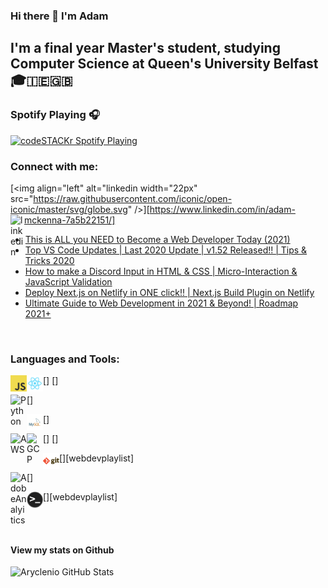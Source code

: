 ### Hi there 👋 I'm Adam



## I'm a final year Master's student, studying Computer Science at Queen's University Belfast 🎓🇮🇪🇬🇧


<!--
**amckenna41/amckenna41** is a ✨ _special_ ✨ repository because its `README.md` (this file) appears on your GitHub profile.

Here are some ideas to get you started:

- 🔭 I’m currently working on Protein Secondary Structure prediction using deep learning)](https://github.com/amckenna41/CDBLSTM_PSP)
- 🌱 I’m currently learning Unreal Engine 4 via Udemy *udemy courses https://www.udemy.com/course/unrealcourse/
- 📚 Past Udemy Courses: Complete Python Bootcamp, Python for data analysis and visualisation and The complete Android Oreo development course.
- 👯 I’m looking to collaborate on any data science, machine learning or bioinformatics related projects. 
--->

### Spotify Playing 🎧

[<img src="https://now-playing-codestackr.vercel.app/api/spotify-playing" alt="codeSTACKr Spotify Playing" width="350" />](https://open.spotify.com/user/bantihistamines?si=a9npRdzhR7uzv1aL3cKugw)

### Connect with me:

[<img align="left" alt="linkedin width="22px" src="https://raw.githubusercontent.com/iconic/open-iconic/master/svg/globe.svg" />][https://www.linkedin.com/in/adam-mckenna-7a5b22151/]
[<img align="left" alt="linkedin" width="22px" src="https://cdn.jsdelivr.net/npm/simple-icons@v3/icons/linkedin.svg" />][linkedin]

<!-- YOUTUBE:START -->
- [This is ALL you NEED to Become a Web Developer Today (2021)](https://www.youtube.com/watch?v=LTwFX-hitQo)
- [Top VS Code Updates | Last 2020 Update | v1.52 Released!! | Tips & Tricks 2020](https://www.youtube.com/watch?v=dgOu1Y9xl5k)
- [How to make a Discord Input in HTML & CSS | Micro-Interaction & JavaScript Validation](https://www.youtube.com/watch?v=3tG1jUQbuSI)
- [Deploy Next.js on Netlify in ONE click!! | Next.js Build Plugin on Netlify](https://www.youtube.com/watch?v=NhWCEdja9W4)
- [Ultimate Guide to Web Development in 2021 & Beyond! | Roadmap 2021+](https://www.youtube.com/watch?v=7k7ETzqOxn8)
<!-- YOUTUBE:END -->

<br> 

### Languages and Tools:


[<img align="left" alt="JavaScript" width="26px" src="https://raw.githubusercontent.com/github/explore/80688e429a7d4ef2fca1e82350fe8e3517d3494d/topics/javascript/javascript.png" />]
[<img align="left" alt="React" width="26px" src="https://raw.githubusercontent.com/github/explore/80688e429a7d4ef2fca1e82350fe8e3517d3494d/topics/react/react.png" />]

[<img align="left" alt="Python" width="26px" src="https://raw.githubusercontent.com/gilbarbara/logos/master/logos/python.svg" />]

[<img align="left" alt="MySQL" width="26px" src="https://raw.githubusercontent.com/github/explore/80688e429a7d4ef2fca1e82350fe8e3517d3494d/topics/mysql/mysql.png" />]

[<img align="left" alt="AWS" width="26px" src="https://raw.githubusercontent.com/gilbarbara/logos/master/logos/aws.svg" />]
[<img align="left" alt="GCP" width="26px" src="https://raw.githubusercontent.com/gilbarbara/logos/master/logos/google-cloud.svg" />]


[<img align="left" alt="Git" width="26px" src="https://raw.githubusercontent.com/github/explore/80688e429a7d4ef2fca1e82350fe8e3517d3494d/topics/git/git.png" />][webdevplaylist]

[<img align="left" alt="AdobeAnalyitics" width="26px" src="https://media.trustradius.com/product-logos/bS/I8/UO2UCI37TC30-180x180.PNG" />]

[<img align="left" alt="Terminal" width="26px" src="https://raw.githubusercontent.com/github/explore/80688e429a7d4ef2fca1e82350fe8e3517d3494d/topics/terminal/terminal.png" />][webdevplaylist]

<br />
<br />

#### View my stats on Github 
   
![Aryclenio GitHub Stats](https://github-readme-stats.vercel.app/api?username=amckenna41&show_icons=true)


[linkedin]: https://www.linkedin.com/in/adam-mckenna-7a5b22151/
